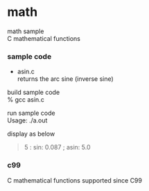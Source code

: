 math
===============

math sample <br/>
C mathematical functions <br/>


### sample code
- asin.c <br/>
 returns the arc sine (inverse sine) <br/>
 

build sample code<br/>
% gcc  asin.c <br/>

run sample code <br/>
Usage: ./a.out <br/>

display as below <br/>
> 5 : sin: 0.087 ; asin: 5.0 <br/>

### c99
C mathematical functions supported since C99 <br/>

